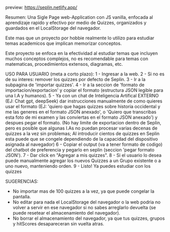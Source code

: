 preview: https://seplin.netlify.app/

Resumen: 
Una Sigle Page web-Application con JS vanilla, enfocada al aprendizaje rapido y efectivo por medio de Quizzes, organizados y guardados en el LocalStorage del navegador. 

Este mas que un proyecto por hobbie realmente lo utilizo para estudiar temas academicos que implican memorizar conceptos.

Este proyecto se enfoca en la efectividad al estudiar temas que incluyen muchos conceptos complejos, no es recomendable para temas con matematicas, procedimientos extensos, diagramas, etc.

USO PARA USUARIO (meta a corto plazo):
1 - Ingresar a la web.
2 - Si no es de su interes: remover los quizzes por defecto de Seplin.
3 - Ir a la subpagina de 'importar quizzes'.
4 - Ir a la seccion de 'formato de importacion/exportacion' y copiar el formato (estructura JSON legible para una I.A y humanos).
5 - Ya con un chat de Inteligencia Artifical EXTERNO (EJ: Chat gpt, deepSeek) dar instrucciones manualmente de como quieres usar el formato (EJ: 'quiero que hagas quizzes sobre historia occidental y me las generes en el formato JSON anexado', o 'Quiero que transcribas esta foto de mi examen y las conviertas en el formato JSON anexado') y despues pegar el formato. (No hay limite de exportacion dentro de Seplin, pero es posible que algunas I.As no puedan procesar varias decenas de quizzes a la vez sin problemas; Al introducir cientos de quizzes en Seplin esta puede que se congele dependiendo de la capacidad del dispositivo asignada al navegador)
6 - Copiar el output (va a tener formato de codigo) del chatbot de preferencia y pegarlo en seplin (seccion 'pegar formato JSON').
7 - Dar click en "Agregar a mis quizzes".
8 - Si el usuario lo desea puede manualmente agregar los nuevos Quizzes a un Grupo existente o a uno nuevo, manteniendo orden.
9 - Listo! Ya puedes estudiar con los quizzes

SUGERENCIAS:
- No importar mas de 100 quizzes a la vez, ya que puede congelar la pantalla.
- No editar para nada el LocalStorage del navegador o la web podria no volver a servir en ese navegador si no sabes arreglarlo devuelta (se puede resetear el almacenamiento del navegador).
- No borrar el almacenamiento del navegador, ya que tus quizzes, grupos y hitScores desapareceran sin vuelta atras.
